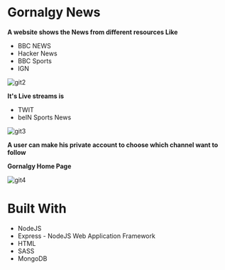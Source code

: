  # **Gornalgy News**
**A website shows the News from different resources Like**

- BBC NEWS
- Hacker News
- BBC Sports
- IGN

![git2](https://user-images.githubusercontent.com/37047996/56676169-ff531d80-66bd-11e9-81d5-b0b1ace7d606.PNG)


**It's Live streams is** 

- TWIT
- beIN Sports News

![git3](https://user-images.githubusercontent.com/37047996/56676259-31fd1600-66be-11e9-91ce-dc07b014bb54.PNG)


**A user can make his private account to choose which channel want to follow**

 **Gornalgy Home Page**

![git4](https://user-images.githubusercontent.com/37047996/56676662-18a89980-66bf-11e9-92ea-f877342cd84d.PNG)

# Built With

- NodeJS
- Express - NodeJS Web Application Framework
- HTML
- SASS
- MongoDB





